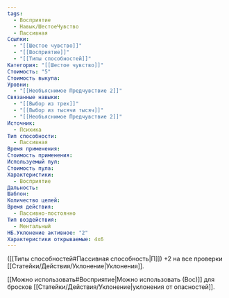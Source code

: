 ```yaml
---
tags:
  - Восприятие
  - Навык/ШестоеЧувство
  - Пассивная
Ссылки:
  - "[[Шестое чувство]]"
  - "[[Восприятие]]"
  - "[[Типы способностей]]"
Категория: "[[Шестое чувство]]"
Стоимость: "5"
Стоимость выкупа: 
Уровни:
  - "[[Необъяснимое Предчувствие 2]]"
Связанные навыки:
  - "[[Выбор из трех]]"
  - "[[Выбор из тысячи тысяч]]"
  - "[[Необъяснимое Предчувствие 2]]"
Источник:
  - Психика
Тип способности:
  - Пассивная
Время применения: 
Стоимость применения: 
Используемый пул: 
Стоимость пула: 
Характеристики:
  - Восприятие
Дальность: 
Шаблон: 
Количество целей: 
Время действия:
  - Пассивно-постоянно
Тип воздействия:
  - Ментальный
НБ.Уклонение активное: "2"
Характеристики открываемые: 4x6
---
```

([[Типы способностей#Пассивная способность|П]]) +2 на все проверки [[Статейки/Действия/Уклонение|Уклонения]].

[[Можно использовать#Восприятие|Можно использовать (Вос)]] для бросков [[Статейки/Действия/Уклонение|уклонения от опасностей]].